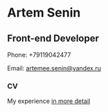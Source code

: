 # Artem Senin
## Front-end Developer

Phone: +79119042477

Email: artemee.senin@yandex.ru


### CV 

My experience [in more detail](https://artemeesenin.github.io)
